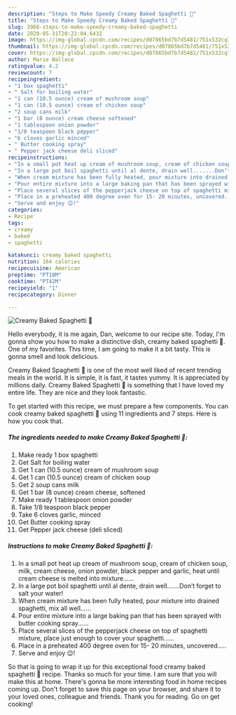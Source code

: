 ```yaml
---
description: "Steps to Make Speedy Creamy Baked Spaghetti 🍝"
title: "Steps to Make Speedy Creamy Baked Spaghetti 🍝"
slug: 3966-steps-to-make-speedy-creamy-baked-spaghetti
date: 2020-05-31T20:23:04.643Z
image: https://img-global.cpcdn.com/recipes/d07865bd7b7d5481/751x532cq70/creamy-baked-spaghetti-🍝-recipe-main-photo.jpg
thumbnail: https://img-global.cpcdn.com/recipes/d07865bd7b7d5481/751x532cq70/creamy-baked-spaghetti-🍝-recipe-main-photo.jpg
cover: https://img-global.cpcdn.com/recipes/d07865bd7b7d5481/751x532cq70/creamy-baked-spaghetti-🍝-recipe-main-photo.jpg
author: Marie Wallace
ratingvalue: 4.2
reviewcount: 7
recipeingredient:
- "1 box spaghetti"
- " Salt for boiling water"
- "1 can (10.5 ounce) cream of mushroom soup"
- "1 can (10.5 ounce) cream of chicken soup"
- "2 soup cans milk"
- "1 bar (8 ounce) cream cheese softened"
- "1 tablespoon onion powder"
- "1/8 teaspoon black pepper"
- "6 cloves garlic minced"
- " Butter cooking spray"
- " Pepper jack cheese deli sliced"
recipeinstructions:
- "In a small pot heat up cream of mushroom soup, cream of chicken soup, milk, cream cheese, onion powder, black pepper and garlic, heat until cream cheese is melted into mixture......"
- "In a large pot boil spaghetti until al dente, drain well.......Don’t forget to salt your water!"
- "When cream mixture has been fully heated, pour mixture into drained spaghetti, mix all well......"
- "Pour entire mixture into a large baking pan that has been sprayed with butter cooking spray......"
- "Place several slices of the pepperjack cheese on top of spaghetti mixture, place just enough to cover your spaghetti......"
- "Place in a preheated 400 degree oven for 15- 20 minutes, uncovered....."
- "Serve and enjoy 😉!"
categories:
- Recipe
tags:
- creamy
- baked
- spaghetti

katakunci: creamy baked spaghetti 
nutrition: 164 calories
recipecuisine: American
preptime: "PT18M"
cooktime: "PT42M"
recipeyield: "1"
recipecategory: Dinner

---
```



![Creamy Baked Spaghetti 🍝](https://img-global.cpcdn.com/recipes/d07865bd7b7d5481/751x532cq70/creamy-baked-spaghetti-🍝-recipe-main-photo.jpg)

Hello everybody, it is me again, Dan, welcome to our recipe site. Today, I'm gonna show you how to make a distinctive dish, creamy baked spaghetti 🍝. One of my favorites. This time, I am going to make it a bit tasty. This is gonna smell and look delicious.

Creamy Baked Spaghetti 🍝 is one of the most well liked of recent trending meals in the world. It is simple, it is fast, it tastes yummy. It is appreciated by millions daily. Creamy Baked Spaghetti 🍝 is something that I have loved my entire life. They are nice and they look fantastic.




To get started with this recipe, we must prepare a few components. You can cook creamy baked spaghetti 🍝 using 11 ingredients and 7 steps. Here is how you cook that.

<!--inarticleads1-->

##### The ingredients needed to make Creamy Baked Spaghetti 🍝:

1. Make ready 1 box spaghetti
1. Get  Salt for boiling water
1. Get 1 can (10.5 ounce) cream of mushroom soup
1. Get 1 can (10.5 ounce) cream of chicken soup
1. Get 2 soup cans milk
1. Get 1 bar (8 ounce) cream cheese, softened
1. Make ready 1 tablespoon onion powder
1. Take 1/8 teaspoon black pepper
1. Take 6 cloves garlic, minced
1. Get  Butter cooking spray
1. Get  Pepper jack cheese (deli sliced)




<!--inarticleads2-->

##### Instructions to make Creamy Baked Spaghetti 🍝:

1. In a small pot heat up cream of mushroom soup, cream of chicken soup, milk, cream cheese, onion powder, black pepper and garlic, heat until cream cheese is melted into mixture......
1. In a large pot boil spaghetti until al dente, drain well.......Don’t forget to salt your water!
1. When cream mixture has been fully heated, pour mixture into drained spaghetti, mix all well......
1. Pour entire mixture into a large baking pan that has been sprayed with butter cooking spray......
1. Place several slices of the pepperjack cheese on top of spaghetti mixture, place just enough to cover your spaghetti......
1. Place in a preheated 400 degree oven for 15- 20 minutes, uncovered.....
1. Serve and enjoy 😉!




So that is going to wrap it up for this exceptional food creamy baked spaghetti 🍝 recipe. Thanks so much for your time. I am sure that you will make this at home. There's gonna be more interesting food in home recipes coming up. Don't forget to save this page on your browser, and share it to your loved ones, colleague and friends. Thank you for reading. Go on get cooking!
